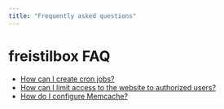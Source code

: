 ```yaml
---
title: "Frequently asked questions"
---
```


# freistilbox FAQ

* [How can I create cron jobs?](cron_jobs/)
* [How can I limit access to the website to authorized users?](authorized_users/)
* [How do I configure Memcache?](memcache/)

